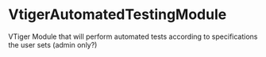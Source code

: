 VtigerAutomatedTestingModule
============================

VTiger Module that will perform automated tests according to specifications the user sets (admin only?)

